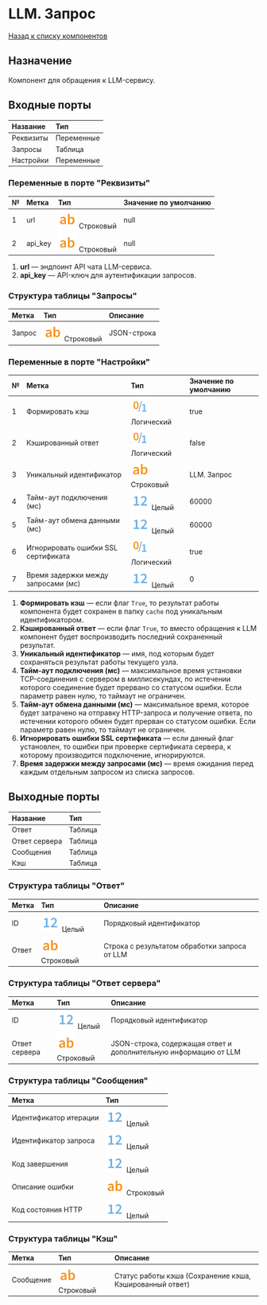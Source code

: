 # LLM. Запрос

[Назад к списку компонентов](../README.md)

## Назначение

Компонент для обращения к LLM-сервису.

## Входные порты

| Название  | Тип        |
| :-------- | :--------- |
| Реквизиты | Переменные |
| Запросы   | Таблица    |
| Настройки | Переменные |

### Переменные в порте "Реквизиты"

| №   | Метка   | Тип                             | Значение по умолчанию |
| :-- | :------ | :------------------------------ | :-------------------- |
| 1   | url     | ![](./img/string.svg) Строковый | null                  |
| 2   | api_key | ![](./img/string.svg) Строковый | null                  |

1. **url** — эндпоинт API чата LLM-сервиса.
2. **api_key** — API-ключ для аутентификации запросов.

### Структура таблицы "Запросы"

| Метка  | Тип                             | Описание    |
| :----- | :------------------------------ | :---------- |
| Запрос | ![](./img/string.svg) Строковый | JSON-строка |

### Переменные в порте "Настройки"

| №   | Метка                               | Тип                               | Значение по умолчанию |
| :-- | :---------------------------------- | :-------------------------------- | :-------------------- |
| 1   | Формировать кэш                     | ![](./img/logical.svg) Логический | true                  |
| 2   | Кэшированный ответ                  | ![](./img/logical.svg) Логический | false                 |
| 3   | Уникальный идентификатор            | ![](./img/string.svg) Строковый   | LLM. Запрос           |
| 4   | Тайм-аут подключения (мс)           | ![](./img/integer.svg) Целый      | 60000                 |
| 5   | Тайм-аут обмена данными (мс)        | ![](./img/integer.svg) Целый      | 60000                 |
| 6   | Игнорировать ошибки SSL сертификата | ![](./img/logical.svg) Логический | true                  |
| 7   | Время задержки между запросами (мс) | ![](./img/integer.svg) Целый      | 0                     |


1. **Формировать кэш** — если флаг `True`, то результат работы компонента будет сохранен в папку `cache` под уникальным идентификатором.
2. **Кэшированный ответ** — если флаг `True`, то вместо обращения к LLM компонент будет воспроизводить последний сохраненный результат.
3. **Уникальный идентификатор** — имя, под которым будет сохраняться результат работы текущего узла.
4. **Тайм-аут подключения (мс)** — максимальное время установки TCP-соединения с сервером в миллисекундах, по истечении которого соединение будет прервано со статусом ошибки. Если параметр равен нулю, то таймаут не ограничен.
5. **Тайм-аут обмена данными (мс)** — максимальное время, которое будет затрачено на отправку HTTP-запроса и получение ответа, по истечении которого обмен будет прерван со статусом ошибки. Если параметр равен нулю, то таймаут не ограничен.
6. **Игнорировать ошибки SSL сертификата** — если данный флаг установлен, то ошибки при проверке сертификата сервера, к которому производится подключение, игнорируются.
7. **Время задержки между запросами (мс)** — время ожидания перед каждым отдельным запросом из списка запросов.

## Выходные порты

| Название      | Тип     |
| :------------ | :------ |
| Ответ         | Таблица |
| Ответ сервера | Таблица |
| Сообщения     | Таблица |
| Кэш           | Таблица |

### Структура таблицы "Ответ"

| Метка | Тип                             | Описание                                     |
| :---- | :------------------------------ | :------------------------------------------- |
| ID    | ![](./img/integer.svg) Целый    | Порядковый идентификатор                     |
| Ответ | ![](./img/string.svg) Строковый | Строка с результатом обработки запроса от LLM|

### Структура таблицы "Ответ сервера"

| Метка         | Тип                             | Описание                                                        |
| :------------ | :------------------------------ | :---------------------------------------------------------------|
| ID            | ![](./img/integer.svg) Целый    | Порядковый идентификатор                                        |
| Ответ сервера | ![](./img/string.svg) Строковый | JSON-строка, содержащая ответ и дополнительную информацию от LLM|

### Структура таблицы "Сообщения"

| Метка                  | Тип                             |
| :--------------------- | :------------------------------ |
| Идентификатор итерации | ![](./img/integer.svg) Целый    |
| Идентификатор запроса  | ![](./img/integer.svg) Целый    |
| Код завершения         | ![](./img/integer.svg) Целый    |
| Описание ошибки        | ![](./img/string.svg) Строковый |
| Код состояния HTTP     | ![](./img/integer.svg) Целый    |

### Структура таблицы "Кэш"

| Метка     | Тип                             | Описание                                                |
| :-------- | :------------------------------ | :------------------------------------------------------ |
| Сообщение | ![](./img/string.svg) Строковый | Статус работы кэша (Сохранение кэша, Кэшированный ответ)|